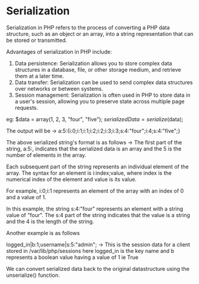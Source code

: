 # Serialization

Serialization in PHP refers to the process of converting a PHP data structure, such as an object or an array, into a string representation that can be stored or transmitted.

Advantages of serialization in PHP include:

1) Data persistence: Serialization allows you to store complex data structures in a database, file, or other storage medium, and retrieve them at a later time.
2) Data transfer: Serialization can be used to send complex data structures over networks or between systems.
3) Session management: Serialization is often used in PHP to store data in a user's session, allowing you to preserve state across multiple page requests.


eg: 
$data = array(1, 2, 3, "four", "five");
$serializedData = serialize($data);

The output will be -> a:5:{i:0;i:1;i:1;i:2;i:2;i:3;i:3;s:4:"four";i:4;s:4:"five";}

The above serialized string's format is as follows -> The first part of the string, a:5:, indicates that the serialized data is an array and the 5 is the number of elements in the array.

Each subsequent part of the string represents an individual element of the array. The syntax for an element is i:index;value, where index is the numerical index of the element and value is its value.

For example, i:0;i:1 represents an element of the array with an index of 0 and a value of 1.

In this example, the string s:4:"four" represents an element with a string value of "four". The s:4 part of the string indicates that the value is a string and the 4 is the length of the string.

Another example is as follows

logged_in|b:1;username|s:5:"admin"; -> This is the session data for a client stored in /var/lib/php/sessions here logged_in is the  key name and b represents a boolean value having a value of 1 ie True

We can convert serialized data back to the original datastructure using the unserialize() function.